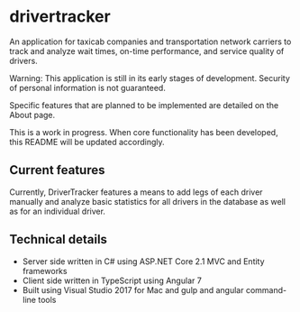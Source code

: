 # drivertracker
An application for taxicab companies and transportation network carriers to track and analyze wait times, on-time performance, and service quality of drivers. 

Warning: This application is still in its early stages of development. Security of personal information is not guaranteed.

Specific features that are planned to be implemented are detailed on the About page. 

This is a work in progress. When core functionality has been developed, this README will be updated accordingly.

## Current features
Currently, DriverTracker features a means to add legs of each driver manually and analyze basic statistics for all drivers in the database as well as for an individual driver.

## Technical details
* Server side written in C# using ASP.NET Core 2.1 MVC and Entity frameworks
* Client side written in TypeScript using Angular 7
* Built using Visual Studio 2017 for Mac and gulp and angular command-line tools
